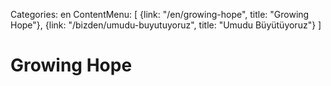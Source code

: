 Categories: en
ContentMenu: [
  {link: "/en/growing-hope", title: "Growing Hope"},
  {link: "/bizden/umudu-buyutuyoruz", title: "Umudu Büyütüyoruz"}
  ]

# Growing Hope

